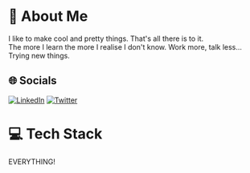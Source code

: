 # 💫 About Me
I like to make cool and pretty things. That's all there is to it.
<br>
The more I learn the more I realise I don't know. Work more, talk less...
<br>
Trying new things. 


## 🌐 Socials
[![LinkedIn](https://img.shields.io/badge/LinkedIn-%230077B5.svg?logo=linkedin&logoColor=white)](https://linkedin.com/in/chewjunheng) [![Twitter](https://img.shields.io/badge/Twitter-%231DA1F2.svg?logo=Twitter&logoColor=white)](https://twitter.com/lifelessfruit) 

# 💻 Tech Stack
EVERYTHING!
